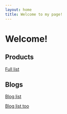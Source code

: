 ```yaml
---
layout: home
title: Welcome to my page!
---
```


# Welcome!

## Products

[Full list](full-list/)

## Blogs

[Blog list](blog_list/p/1/)

[Blog list too](blog_list.html)
